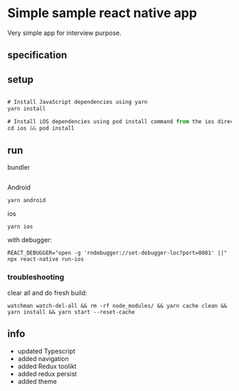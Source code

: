 # Simple sample react native app
Very simple app for interview purpose.

## specification


## setup

```javascript

# Install JavaScript dependencies using yarn
yarn install

# Install iOS dependencies using pod install command from the ios directory
cd ios && pod install
```

## run

bundler

```

```

Android

```
yarn android
```

ios

```
yarn ios
```

with debugger:
```
REACT_DEBUGGER="open -g 'rndebugger://set-debugger-loc?port=8081' ||" npx react-native run-ios
```

### troubleshooting

clear all and do fresh build:

```
watchman watch-del-all && rm -rf node_modules/ && yarn cache clean && yarn install && yarn start --reset-cache
```

## info
- updated Typescript
- added navigation
- added Redux toolikt
- added redux persist
- added theme
